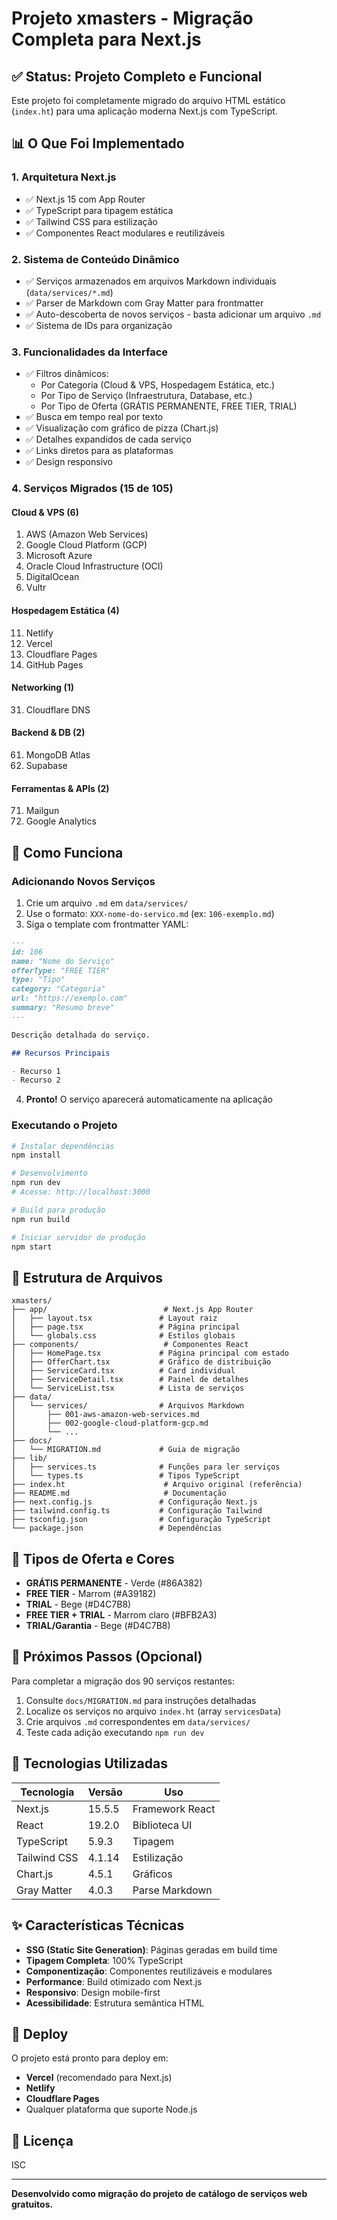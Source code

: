 # Projeto xmasters - Migração Completa para Next.js

## ✅ Status: Projeto Completo e Funcional

Este projeto foi completamente migrado do arquivo HTML estático (`index.ht`) para uma aplicação moderna Next.js com TypeScript.

## 📊 O Que Foi Implementado

### 1. Arquitetura Next.js
- ✅ Next.js 15 com App Router
- ✅ TypeScript para tipagem estática
- ✅ Tailwind CSS para estilização
- ✅ Componentes React modulares e reutilizáveis

### 2. Sistema de Conteúdo Dinâmico
- ✅ Serviços armazenados em arquivos Markdown individuais (`data/services/*.md`)
- ✅ Parser de Markdown com Gray Matter para frontmatter
- ✅ Auto-descoberta de novos serviços - basta adicionar um arquivo `.md`
- ✅ Sistema de IDs para organização

### 3. Funcionalidades da Interface
- ✅ Filtros dinâmicos:
  - Por Categoria (Cloud & VPS, Hospedagem Estática, etc.)
  - Por Tipo de Serviço (Infraestrutura, Database, etc.)
  - Por Tipo de Oferta (GRÁTIS PERMANENTE, FREE TIER, TRIAL)
- ✅ Busca em tempo real por texto
- ✅ Visualização com gráfico de pizza (Chart.js)
- ✅ Detalhes expandidos de cada serviço
- ✅ Links diretos para as plataformas
- ✅ Design responsivo

### 4. Serviços Migrados (15 de 105)

#### Cloud & VPS (6)
1. AWS (Amazon Web Services)
2. Google Cloud Platform (GCP)
3. Microsoft Azure
4. Oracle Cloud Infrastructure (OCI)
5. DigitalOcean
6. Vultr

#### Hospedagem Estática (4)
11. Netlify
12. Vercel
13. Cloudflare Pages
14. GitHub Pages

#### Networking (1)
31. Cloudflare DNS

#### Backend & DB (2)
61. MongoDB Atlas
62. Supabase

#### Ferramentas & APIs (2)
71. Mailgun
77. Google Analytics

## 🎯 Como Funciona

### Adicionando Novos Serviços

1. Crie um arquivo `.md` em `data/services/`
2. Use o formato: `XXX-nome-do-servico.md` (ex: `106-exemplo.md`)
3. Siga o template com frontmatter YAML:

```markdown
---
id: 106
name: "Nome do Serviço"
offerType: "FREE TIER"
type: "Tipo"
category: "Categoria"
url: "https://exemplo.com"
summary: "Resumo breve"
---

Descrição detalhada do serviço.

## Recursos Principais

- Recurso 1
- Recurso 2
```

4. **Pronto!** O serviço aparecerá automaticamente na aplicação

### Executando o Projeto

```bash
# Instalar dependências
npm install

# Desenvolvimento
npm run dev
# Acesse: http://localhost:3000

# Build para produção
npm run build

# Iniciar servidor de produção
npm start
```

## 📂 Estrutura de Arquivos

```
xmasters/
├── app/                          # Next.js App Router
│   ├── layout.tsx               # Layout raiz
│   ├── page.tsx                 # Página principal
│   └── globals.css              # Estilos globais
├── components/                   # Componentes React
│   ├── HomePage.tsx             # Página principal com estado
│   ├── OfferChart.tsx           # Gráfico de distribuição
│   ├── ServiceCard.tsx          # Card individual
│   ├── ServiceDetail.tsx        # Painel de detalhes
│   └── ServiceList.tsx          # Lista de serviços
├── data/
│   └── services/                # Arquivos Markdown
│       ├── 001-aws-amazon-web-services.md
│       ├── 002-google-cloud-platform-gcp.md
│       └── ...
├── docs/
│   └── MIGRATION.md             # Guia de migração
├── lib/
│   ├── services.ts              # Funções para ler serviços
│   └── types.ts                 # Tipos TypeScript
├── index.ht                      # Arquivo original (referência)
├── README.md                     # Documentação
├── next.config.js               # Configuração Next.js
├── tailwind.config.ts           # Configuração Tailwind
├── tsconfig.json                # Configuração TypeScript
└── package.json                 # Dependências
```

## 🎨 Tipos de Oferta e Cores

- **GRÁTIS PERMANENTE** - Verde (#86A382)
- **FREE TIER** - Marrom (#A39182)
- **TRIAL** - Bege (#D4C7B8)
- **FREE TIER + TRIAL** - Marrom claro (#BFB2A3)
- **TRIAL/Garantia** - Bege (#D4C7B8)

## 📝 Próximos Passos (Opcional)

Para completar a migração dos 90 serviços restantes:

1. Consulte `docs/MIGRATION.md` para instruções detalhadas
2. Localize os serviços no arquivo `index.ht` (array `servicesData`)
3. Crie arquivos `.md` correspondentes em `data/services/`
4. Teste cada adição executando `npm run dev`

## 🔧 Tecnologias Utilizadas

| Tecnologia | Versão | Uso |
|------------|--------|-----|
| Next.js | 15.5.5 | Framework React |
| React | 19.2.0 | Biblioteca UI |
| TypeScript | 5.9.3 | Tipagem |
| Tailwind CSS | 4.1.14 | Estilização |
| Chart.js | 4.5.1 | Gráficos |
| Gray Matter | 4.0.3 | Parse Markdown |

## ✨ Características Técnicas

- **SSG (Static Site Generation)**: Páginas geradas em build time
- **Tipagem Completa**: 100% TypeScript
- **Componentização**: Componentes reutilizáveis e modulares
- **Performance**: Build otimizado com Next.js
- **Responsivo**: Design mobile-first
- **Acessibilidade**: Estrutura semântica HTML

## 🚀 Deploy

O projeto está pronto para deploy em:
- **Vercel** (recomendado para Next.js)
- **Netlify**
- **Cloudflare Pages**
- Qualquer plataforma que suporte Node.js

## 📄 Licença

ISC

---

**Desenvolvido como migração do projeto de catálogo de serviços web gratuitos.**
